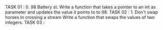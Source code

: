 TASK 01 : 0. 98 Battery st.
     Write a function that takes a pointer to an int as parameter and updates the value it points to to 98.
TASK 02 :  1. Don't swap horses in crossing a stream
     Write a function that swaps the values of two integers.
TASK 03 :